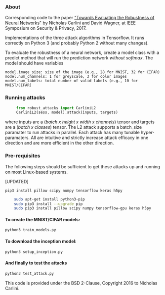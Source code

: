 ### About

Corresponding code to the paper ["Towards Evaluating the Robustness of Neural
Networks"](https://doi.org/10.1109/SP.2017.49) by Nicholas Carlini and David Wagner, at IEEE Symposium on Security &
Privacy, 2017.

Implementations of the three attack algorithms in Tensorflow. It runs correctly
on Python 3 (and probably Python 2 without many changes).

To evaluate the robustness of a neural network, create a model class with a
predict method that will run the prediction network *without softmax*.  The
model should have variables 

    model.image_size: size of the image (e.g., 28 for MNIST, 32 for CIFAR)
    model.num_channels: 1 for greyscale, 3 for color images
    model.num_labels: total number of valid labels (e.g., 10 for MNIST/CIFAR)

### Running attacks

```python
     from robust_attacks import CarliniL2
     CarliniL2(sess, model).attack(inputs, targets)
```
where inputs are a (*batch x height x width x channels*) tensor and targets are
a (*batch x classes*) tensor. The L2 attack supports a batch_size paramater to
run attacks in parallel. Each attack has many tunable hyper-paramaters. All
are intuitive and strictly increase attack efficacy in one direction and are
more efficient in the other direction.

### Pre-requisites

The following steps should be sufficient to get these attacks up and running on
most Linux-based systems.

[UPDATED]
```
pip3 install pillow scipy numpy tensorflow keras h5py
```


```bash
    sudo apt-get install python3-pip
    sudo pip3 install --upgrade pip
    sudo pip3 install pillow scipy numpy tensorflow-gpu keras h5py
```
   
#### To create the MNIST/CIFAR models:

```bash
python3 train_models.py
```

#### To download the inception model:

```bash
python3 setup_inception.py
```

#### And finally to test the attacks

```bash
python3 test_attack.py
```

This code is provided under the BSD 2-Clause, Copyright 2016 to Nicholas Carlini.
